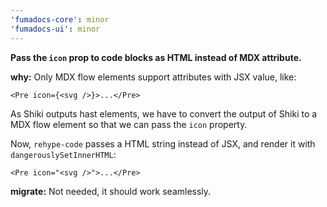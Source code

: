 ```yaml
---
'fumadocs-core': minor
'fumadocs-ui': minor
---
```


**Pass the `icon` prop to code blocks as HTML instead of MDX attribute.**

**why:** Only MDX flow elements support attributes with JSX value, like:

```mdx
<Pre icon={<svg />}>...</Pre>
```

As Shiki outputs hast elements, we have to convert the output of Shiki to a MDX flow element so that we can pass the `icon` property.

Now, `rehype-code` passes a HTML string instead of JSX, and render it with `dangerouslySetInnerHTML`:

```mdx
<Pre icon="<svg />">...</Pre>
```

**migrate:** Not needed, it should work seamlessly.
